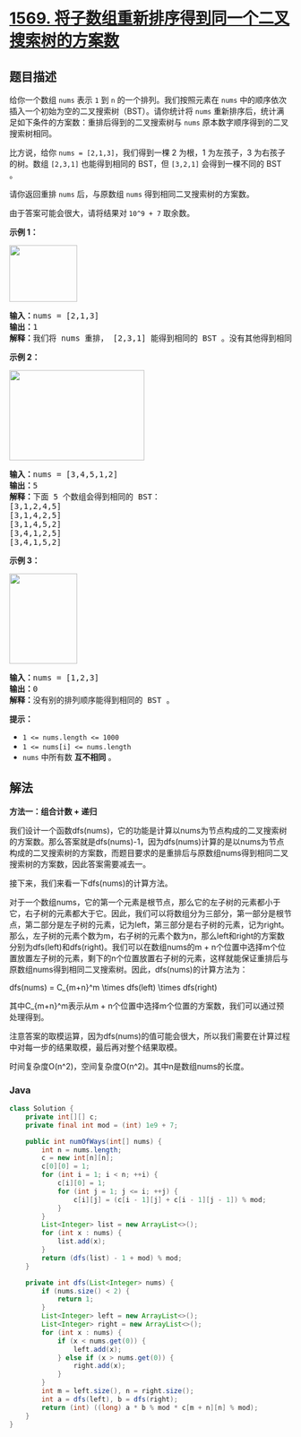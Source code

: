 # [1569. 将子数组重新排序得到同一个二叉搜索树的方案数](https://leetcode.cn/problems/number-of-ways-to-reorder-array-to-get-same-bst)

## 题目描述

<p>给你一个数组 <code>nums</code>&nbsp;表示 <code>1</code>&nbsp;到 <code>n</code>&nbsp;的一个排列。我们按照元素在 <code>nums</code>&nbsp;中的顺序依次插入一个初始为空的二叉搜索树（BST）。请你统计将 <code>nums</code>&nbsp;重新排序后，统计满足如下条件的方案数：重排后得到的二叉搜索树与 <code>nums</code>&nbsp;原本数字顺序得到的二叉搜索树相同。</p>

<p>比方说，给你&nbsp;<code>nums = [2,1,3]</code>，我们得到一棵 2 为根，1 为左孩子，3 为右孩子的树。数组&nbsp;<code>[2,3,1]</code>&nbsp;也能得到相同的 BST，但&nbsp;<code>[3,2,1]</code>&nbsp;会得到一棵不同的&nbsp;BST 。</p>

<p>请你返回重排 <code>nums</code>&nbsp;后，与原数组 <code>nums</code> 得到相同二叉搜索树的方案数。</p>

<p>由于答案可能会很大，请将结果对<strong>&nbsp;</strong><code>10^9 + 7</code>&nbsp;取余数。</p>

<p><strong>示例 1：</strong></p>

<p><img alt="" src="https://gcore.jsdelivr.net/gh/doocs/leetcode@main/solution/1500-1599/1569.Number%20of%20Ways%20to%20Reorder%20Array%20to%20Get%20Same%20BST/images/bb.png" style="height: 101px; width: 121px;" /></p>

<pre>
<strong>输入：</strong>nums = [2,1,3]
<strong>输出：</strong>1
<strong>解释：</strong>我们将 nums 重排， [2,3,1] 能得到相同的 BST 。没有其他得到相同 BST 的方案了。
</pre>

<p><strong>示例 2：</strong></p>

<p><strong><img alt="" src="https://gcore.jsdelivr.net/gh/doocs/leetcode@main/solution/1500-1599/1569.Number%20of%20Ways%20to%20Reorder%20Array%20to%20Get%20Same%20BST/images/ex1.png" style="height: 161px; width: 241px;" /></strong></p>

<pre>
<strong>输入：</strong>nums = [3,4,5,1,2]
<strong>输出：</strong>5
<strong>解释：</strong>下面 5 个数组会得到相同的 BST：
[3,1,2,4,5]
[3,1,4,2,5]
[3,1,4,5,2]
[3,4,1,2,5]
[3,4,1,5,2]
</pre>

<p><strong>示例 3：</strong></p>

<p><strong><img alt="" src="https://gcore.jsdelivr.net/gh/doocs/leetcode@main/solution/1500-1599/1569.Number%20of%20Ways%20to%20Reorder%20Array%20to%20Get%20Same%20BST/images/ex4.png" style="height: 161px; width: 121px;" /></strong></p>

<pre>
<strong>输入：</strong>nums = [1,2,3]
<strong>输出：</strong>0
<strong>解释：</strong>没有别的排列顺序能得到相同的 BST 。
</pre>

<p><strong>提示：</strong></p>

<ul>
	<li><code>1 &lt;= nums.length &lt;= 1000</code></li>
	<li><code>1 &lt;= nums[i] &lt;= nums.length</code></li>
	<li><code>nums</code>&nbsp;中所有数 <strong>互不相同</strong>&nbsp;。</li>
</ul>

## 解法

**方法一：组合计数 + 递归**

我们设计一个函数dfs(nums)，它的功能是计算以nums为节点构成的二叉搜索树的方案数。那么答案就是dfs(nums)-1，因为dfs(nums)计算的是以nums为节点构成的二叉搜索树的方案数，而题目要求的是重排后与原数组nums得到相同二叉搜索树的方案数，因此答案需要减去一。

接下来，我们来看一下dfs(nums)的计算方法。

对于一个数组nums，它的第一个元素是根节点，那么它的左子树的元素都小于它，右子树的元素都大于它。因此，我们可以将数组分为三部分，第一部分是根节点，第二部分是左子树的元素，记为left，第三部分是右子树的元素，记为right。那么，左子树的元素个数为m，右子树的元素个数为n，那么left和right的方案数分别为dfs(left)和dfs(right)。我们可以在数组nums的m + n个位置中选择m个位置放置左子树的元素，剩下的n个位置放置右子树的元素，这样就能保证重排后与原数组nums得到相同二叉搜索树。因此，dfs(nums)的计算方法为：


dfs(nums) = C_{m+n}^m \times dfs(left) \times dfs(right)


其中C_{m+n}^m表示从m + n个位置中选择m个位置的方案数，我们可以通过预处理得到。

注意答案的取模运算，因为dfs(nums)的值可能会很大，所以我们需要在计算过程中对每一步的结果取模，最后再对整个结果取模。

时间复杂度O(n^2)，空间复杂度O(n^2)。其中n是数组nums的长度。

### **Java**

```java
class Solution {
    private int[][] c;
    private final int mod = (int) 1e9 + 7;

    public int numOfWays(int[] nums) {
        int n = nums.length;
        c = new int[n][n];
        c[0][0] = 1;
        for (int i = 1; i < n; ++i) {
            c[i][0] = 1;
            for (int j = 1; j <= i; ++j) {
                c[i][j] = (c[i - 1][j] + c[i - 1][j - 1]) % mod;
            }
        }
        List<Integer> list = new ArrayList<>();
        for (int x : nums) {
            list.add(x);
        }
        return (dfs(list) - 1 + mod) % mod;
    }

    private int dfs(List<Integer> nums) {
        if (nums.size() < 2) {
            return 1;
        }
        List<Integer> left = new ArrayList<>();
        List<Integer> right = new ArrayList<>();
        for (int x : nums) {
            if (x < nums.get(0)) {
                left.add(x);
            } else if (x > nums.get(0)) {
                right.add(x);
            }
        }
        int m = left.size(), n = right.size();
        int a = dfs(left), b = dfs(right);
        return (int) ((long) a * b % mod * c[m + n][n] % mod);
    }
}
```
